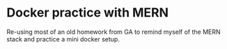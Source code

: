 # Docker practice with MERN

Re-using most of an old homework from GA to remind myself of the MERN stack and practice a mini docker setup.